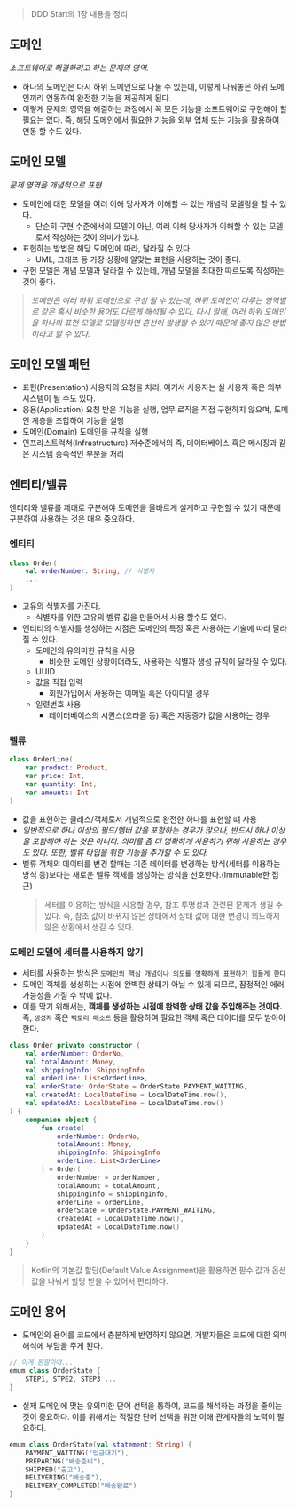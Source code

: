 > DDD Start의 1장 내용을 정리

## 도메인
*소프트웨어로 해결하려고 하는 문제의 영역.*

- 하나의 도메인은 다시 하위 도메인으로 나눌 수 있는데, 이렇게 나눠놓은 하위 도메인끼리 연동하여 완전한 기능을 제공하게 된다. 
- 이렇게 문제의 영역을 해결하는 과정에서 꼭 모든 기능을 소프트웨어로 구현해야 할 필요는 없다. 즉, 해당 도메인에서 필요한 기능을 외부 업체 또는 기능을 활용하여 연동 할 수도 있다.

## 도메인 모델
*문제 영역을 개념적으로 표현*

- 도메인에 대한 모델을 여러 이해 당사자가 이해할 수 있는 개념적 모델링을 할 수 있다.
  - 단순히 구현 수준에서의 모델이 아닌, 여러 이해 당사자가 이해할 수 있는 모델로서 작성하는 것이 의미가 있다.
- 표현하는 방법은 해당 도메인에 따라, 달라질 수 있다
  - UML, 그래프 등 가장 상황에 알맞는 표현을 사용하는 것이 좋다.
- 구현 모델은 개념 모델과 달라질 수 있는데, 개념 모델을 최대한 따르도록 작성하는 것이 좋다.

> *도메인은 여러 하위 도메인으로 구성 될 수 있는데, 하위 도메인이 다루는 영역별로 같은 혹시 비슷한 용어도 다르게 해석될 수 있다. 다시 말해, 여러 하위 도메인을 하나의 표현 모델로 모델링하면 혼선이 발생할 수 있기 때문에 좋지 않은 방법이라고 할 수 있다.*
## 도메인 모델 패턴

- 표현(Presentation)
사용자의 요청을 처리, 여기서 사용자는 실 사용자 혹은 외부 시스템이 될 수도 있다.
- 응용(Application)
요청 받은 기능을 실행, 업무 로직을 직접 구현하지 않으며, 도메인 계층을 조합하여 기능을 실행
- 도메인(Domain)
도메인을 규칙을 실행
- 인프라스트럭쳐(Infrastructure)
저수준에서의 즉, 데이터베이스 혹은 메시징과 같은 시스템 종속적인 부분을 처리

## 엔티티/벨류
엔티티와 벨류를 제대로 구분해야 도메인을 올바르게 설계하고 구현할 수 있기 때문에 구분하여 사용하는 것은 매우 중요하다. 

### 엔티티
```kotlin
class Order(
	val orderNumber: String, // 식별자
	...
)
```
- 고유의 식별자를 가진다.
  - 식별자를 위한 고유의 벨류 값을 만들어서 사용 할수도 있다.
- 엔티티의 식별자를 생성하는 시점은 도메인의 특징 혹은 사용하는 기술에 따라 달라질 수 있다.
  - 도메인의 유의미한 규칙을 사용
    - 비슷한 도메인 상황이더라도, 사용하는 식별자 생성 규칙이 달라질 수 있다.
  - UUID
  - 값을 직접 입력
    - 회원가입에서 사용하는 이메일 혹은 아이디일 경우
  - 일련번호 사용
    - 데이터베이스의 시퀀스(오라클 등) 혹은 자동증가 값을 사용하는 경우

### 벨류
```kotlin
class OrderLine(
	var product: Product,
	var price: Int,
	var quantity: Int,
	var amounts: Int
)
```
- 값을 표현하는 클래스/객체로서 개념적으로 완전한 하나를 표현할 떄 사용
- *일반적으로 하나 이상의 필드/멤버 값을 포함하는 경우가 많으나, 반드시 하나 이상을 포함해야 하는 것은 아니다. 의미를 좀 더 명확하게 사용하기 위해 사용하는 경우도 있다. 또한, 벨류 타입을 위한 기능을 추가할 수 도 있다.*
- 벨류 객체의 데이터를 변경 할때는 기존 데이터를 변경하는 방식(세터를 이용하는 방식 등)보다는 새로운 벨류 객체를 생성하는 방식을 선호한다.(Immutable한 접근)
  > 세터를 이용하는 방식을 사용할 경우, 참조 투명성과 관련된 문제가 생길 수 있다. 즉, 참조 값이 바뀌지 않은 상태에서 상태 값에 대한 변경이 의도하지 않은 상황에서 생길 수 있다.


### 도메인 모델에 세터를 사용하지 않기
- 세터를 사용하는 방식은 `도메인의 핵심 개념이나 의도를 명확하게 표현하기 힘들게 한다`
- 도메인 객체를 생성하는 시점에 완벽한 상태가 아닐 수 있게 되므로, 잠정적인 에러 가능성을 가질 수 밖에 없다.
- 이를 막기 위해서는, **객체를 생성하는 시점에 완벽한 상태 값을 주입해주는 것이다.** 즉, `생성자` 혹은 `팩토리 매소드` 등을 활용하여 필요한 객체 혹은 데이터를 모두 받아야 한다. 
```kotlin
class Order private constructor (
	val orderNumber: OrderNo,
	val totalAmount: Money,
	val shippingInfo: ShippingInfo
	val orderLine: List<OrderLine>,
	val orderState: OrderState = OrderState.PAYMENT_WAITING,
	val createdAt: LocalDateTime = LocalDateTime.now(),
	val updatedAt: LocalDateTime = LocalDateTime.now()
) {
	companion object {
		fun create(
			orderNumber: OrderNo,
			totalAmount: Money,
			shippingInfo: ShippingInfo
			orderLine: List<OrderLine>
		) = Order(
			orderNumber = orderNumber,
			totalAmount = totalAmount,
			shippingInfo = shippingInfo,
			orderLine = orderLine,
			orderState = OrderState.PAYMENT_WAITING,
			createdAt = LocalDateTime.now(),
			updatedAt = LocalDateTime.now()			
		)
	}
}
```
> Kotlin의 기본값 할당(Default Value Assignment)을 활용하면 필수 값과 옵션 값을 나눠서 할당 받을 수 있어서 편리하다.

## 도메인 용어
- 도메인의 용어를 코드에서 충분하게 반영하지 않으면, 개발자들은 코드에 대한 의미 해석에 부담을 주게 된다.
```kotlin
// 이게 뭔말이야...
emum class OrderState {
	STEP1, STPE2, STEP3 ...
}
```
- 실제 도메인에 맞는 유의미한 단어 선택을 통하여, 코드를 해석하는 과정을 줄이는 것이 중요하다. 이를 위해서는 적절한 단어 선택을 위한 이해 관계자들의 노력이 필요하다.
```kotlin
emum class OrderState(val statement: String) {
	PAYMENT_WAITING("입금대기"),
	PREPARING("배송준비"), 
	SHIPPED("출고"), 
	DELIVERING("배송중"), 
	DELIVERY_COMPLETED("배송완료")
}
``` 
